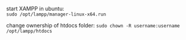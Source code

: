 start XAMPP in ubuntu:  
```sudo /opt/lampp/manager-linux-x64.run```  

change ownership of htdocs folder:
```sudo chown -R username:username /opt/lampp/htdocs```
